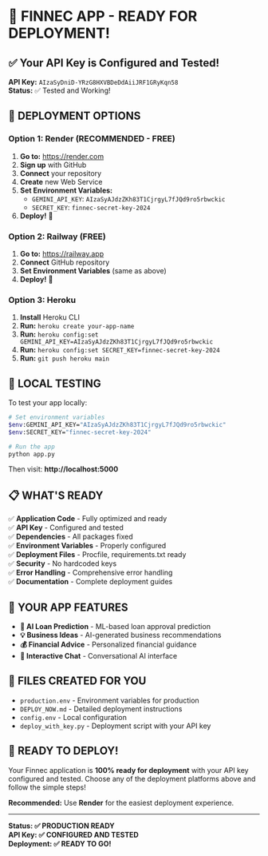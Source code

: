 # 🎉 FINNEC APP - READY FOR DEPLOYMENT!

## ✅ Your API Key is Configured and Tested!

**API Key:** `AIzaSyDniD-YRzG8HXVBDeDdAiiJRF1GRyKqn58`  
**Status:** ✅ Tested and Working!

## 🚀 DEPLOYMENT OPTIONS

### Option 1: Render (RECOMMENDED - FREE)
1. **Go to:** https://render.com
2. **Sign up** with GitHub
3. **Connect** your repository
4. **Create** new Web Service
5. **Set Environment Variables:**
   - `GEMINI_API_KEY`: `AIzaSyAJdzZKh83T1CjrgyL7fJQd9ro5rbwckic`
   - `SECRET_KEY`: `finnec-secret-key-2024`
6. **Deploy!** 🚀

### Option 2: Railway (FREE)
1. **Go to:** https://railway.app
2. **Connect** GitHub repository
3. **Set Environment Variables** (same as above)
4. **Deploy!** 🚀

### Option 3: Heroku
1. **Install** Heroku CLI
2. **Run:** `heroku create your-app-name`
3. **Run:** `heroku config:set GEMINI_API_KEY=AIzaSyAJdzZKh83T1CjrgyL7fJQd9ro5rbwckic`
4. **Run:** `heroku config:set SECRET_KEY=finnec-secret-key-2024`
5. **Run:** `git push heroku main`

## 🧪 LOCAL TESTING

To test your app locally:

```bash
# Set environment variables
$env:GEMINI_API_KEY="AIzaSyAJdzZKh83T1CjrgyL7fJQd9ro5rbwckic"
$env:SECRET_KEY="finnec-secret-key-2024"

# Run the app
python app.py
```

Then visit: **http://localhost:5000**

## 📋 WHAT'S READY

✅ **Application Code** - Fully optimized and ready  
✅ **API Key** - Configured and tested  
✅ **Dependencies** - All packages fixed  
✅ **Environment Variables** - Properly configured  
✅ **Deployment Files** - Procfile, requirements.txt ready  
✅ **Security** - No hardcoded keys  
✅ **Error Handling** - Comprehensive error handling  
✅ **Documentation** - Complete deployment guides  

## 🎯 YOUR APP FEATURES

- **🤖 AI Loan Prediction** - ML-based loan approval prediction
- **💡 Business Ideas** - AI-generated business recommendations  
- **💰 Financial Advice** - Personalized financial guidance
- **💬 Interactive Chat** - Conversational AI interface

## 📁 FILES CREATED FOR YOU

- `production.env` - Environment variables for production
- `DEPLOY_NOW.md` - Detailed deployment instructions
- `config.env` - Local configuration
- `deploy_with_key.py` - Deployment script with your API key

## 🚀 READY TO DEPLOY!

Your Finnec application is **100% ready for deployment** with your API key configured and tested. Choose any of the deployment platforms above and follow the simple steps!

**Recommended:** Use **Render** for the easiest deployment experience.

---

**Status: ✅ PRODUCTION READY**  
**API Key: ✅ CONFIGURED AND TESTED**  
**Deployment: ✅ READY TO GO!**
